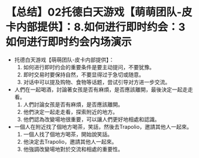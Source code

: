 # 【总结】02托德白天游戏【萌萌团队-皮卡内部提供】：8.如何进行即时约会：3如何进行即时约会内场演示

-   托德白天游戏【萌萌团队-皮卡内部提供】：
    1.  如何进行即时约会的重要条件是要主动提问，不要犹豫。
    2.  即时交易时要保持自然，不要显得过于急切或随意。
    3.  对话中可以提及购物、食物等话题，尝试引导对方进一步交流。
-   人們在一起喝酒，討論著女孩是否有麻煩，是否應該離開，最後決定一起走走看。
    1.  人們討論女孩是否有麻煩，是否應該離開。
    2.  他們決定一起走走看，探索附近的地方。
    3.  他們認為改變場地很重要，可以讓人們更好地相處和認識。
-   一個人在附近找了個地方喝茶，笑話，然後去Trapolio，邀請其他人一起來。
    1.  一個人找了個地方喝茶，開始說笑話。
    2.  他決定去Trapolio，邀請其他人一起來。
    3.  他強調改變場地對於交流和相處的重要性。